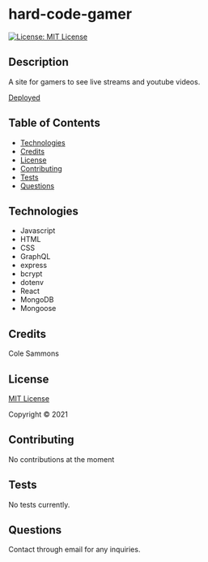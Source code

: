 # hard-code-gamer

  [![License: MIT License](https://img.shields.io/badge/license-MIT-green)](https://opensource.org/licenses/MIT)

  ## Description 

  A site for gamers to see live streams and youtube videos.
  
  [Deployed](https://young-badlands-81611.herokuapp.com/)
  
  ## Table of Contents

  * [Technologies](#technologies)
  * [Credits](#credits)
  * [License](#license)
  * [Contributing](#contributing)
  * [Tests](#tests)
  * [Questions](#questions)
   
    

  ## Technologies
  
  * Javascript
  * HTML
  * CSS
  * GraphQL
  * express
  * bcrypt
  * dotenv
  * React
  * MongoDB
  * Mongoose

  ## Credits

  Cole Sammons

  
  ## License
  [MIT License](https://opensource.org/licenses/MIT)

  Copyright &copy; 2021
  

  ## Contributing

  No contributions at the moment

  ## Tests

  No tests currently.

  ## Questions

  Contact through email for any inquiries.
